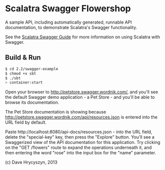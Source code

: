 Scalatra Swagger Flowershop
===========================

A sample API, including automatically generated, runnable API documentation,
to demonstrate Scalatra's Swagger functionality.

See the [Scalatra Swagger Guide](http://scalatra.org/2.2/guides/swagger.html)
for more information on using Scalatra with Swagger.

## Build & Run ##

```sh
$ cd 2.2/swagger-example
$ chmod +x sbt
$ ./sbt
> container:start
```

Open your browser to http://petstore.swagger.wordnik.com/, and you'll see the default Swagger demo application - a Pet Store - and you'll be able to browse its documentation. 

The Pet Store documentation is showing because http://petstore.swagger.wordnik.com/api/resources.json is entered into the URL field by default.

Paste http://localhost:8080/api-docs/resources.json - into the URL field, delete the "special-key" key, then press the "Explore" button. You'll see a Swaggerized view of the API documentation for this application. Try clicking on the "GET /flowers" route to expand the operations underneath it, and then entering the word "rose" into the input box for the "name" parameter.

(c) Dave Hrycyszyn, 2013
